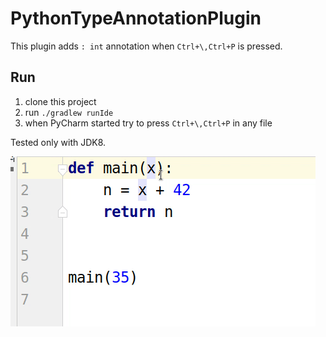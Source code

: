 # PythonTypeAnnotationPlugin

This plugin adds `: int` annotation when `Ctrl+\,Ctrl+P` is pressed.

## Run

1. clone this project
2. run `./gradlew runIde`
3. when PyCharm started try to press `Ctrl+\,Ctrl+P` in any file

Tested only with JDK8.


![Demo](demo.gif "Demo")
